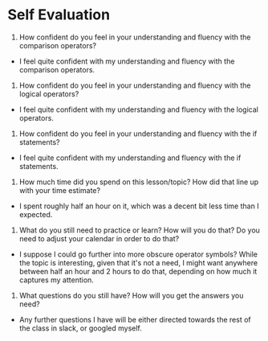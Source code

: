 # Self Evaluation

1. How confident do you feel in your understanding and fluency with the comparison operators?
- I feel quite confident with my understanding and fluency with the comparison operators.

1. How confident do you feel in your understanding and fluency with the logical operators?
- I feel quite confident with my understanding and fluency with the logical operators.

1. How confident do you feel in your understanding and fluency with the if statements?
- I feel quite confident with my understanding and fluency with the if statements.

1. How much time did you spend on this lesson/topic? How did that line up with your time estimate?
- I spent roughly half an hour on it, which was a decent bit less time than I expected.

1. What do you still need to practice or learn? How will you do that? Do you need to adjust your calendar in order to do that?
- I suppose I could go further into more obscure operator symbols? While the topic is interesting, given that it's not a need, I might want anywhere between half an hour and 2 hours to do that, depending on how much it captures my attention.
1. What questions do you still have? How will you get the answers you need?
- Any further questions I have will be either directed towards the rest of the class in slack, or googled myself.
